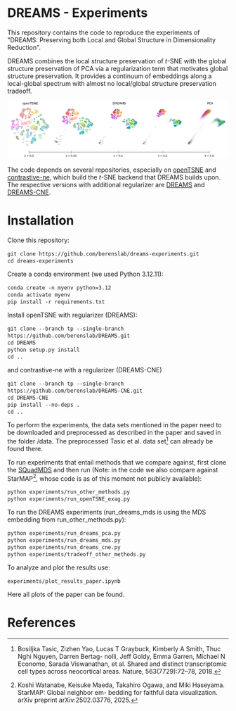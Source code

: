DREAMS - Experiments
========

This repository contains the code to reproduce the experiments of "DREAMS: Preserving both Local and Global Structure in Dimensionality Reduction".

DREAMS combines the local structure preservation of $t$-SNE with the global structure preservation of PCA via a regularization term that motivates global structure preservation. It provides a continuum of embeddings along a local-global spectrum with almost no local/global structure preservation tradeoff.

<img width="800" alt="Example DREAMS" src="figures/dreams_spectrum.png">

The code depends on several repositories, especially on [openTSNE](https://github.com/pavlin-policar/openTSNE) and [contrastive-ne](https://github.com/berenslab/contrastive-ne), which build the $t$-SNE backend that DREAMS builds upon. The respective versions with additional regularizer are [DREAMS](https://github.com/berenslab/DREAMS) and [DREAMS-CNE](https://github.com/berenslab/DREAMS-CNE).

# Installation

Clone this repository:
```
git clone https://github.com/berenslab/dreams-experiments.git
cd dreams-experiments
```
Create a conda environment (we used Python 3.12.11):
````
conda create -n myenv python=3.12
conda activate myenv
pip install -r requirements.txt
````
Install openTSNE with regularizer (DREAMS):
````
git clone --branch tp --single-branch https://github.com/berenslab/DREAMS.git
cd DREAMS
python setup.py install
cd ..
````
and contrastive-ne with a regularizer (DREAMS-CNE)
````
git clone --branch tp --single-branch https://github.com/berenslab/DREAMS-CNE.git
cd DREAMS-CNE
pip install --no-deps .
cd ..
````
To perform the experiments, the data sets mentioned in the paper need to be downloaded and preprocessed as described in the paper and saved in the folder /data. The preprocessed Tasic et al. data set[^tasic] can already be found there.

To run experiments that entail methods that we compare against, first clone the [SQuadMDS](https://github.com/PierreLambert3/SQuaD-MDS-and-FItSNE-hybrid) and then run (Note: in the code we also compare against StarMAP[^starmap], whose code is as of this moment not publicly available):
````
python experiments/run_other_methods.py
python experiments/run_openTSNE_exag.py
````
To run the DREAMS experiments (run_dreams_mds is using the MDS embedding from run_other_methods.py):
````
python experiments/run_dreams_pca.py
python experiments/run_dreams_mds.py
python experiments/run_dreams_cne.py
python experiments/tradeoff_other_methods.py
````
To analyze and plot the results use:
````
experiments/plot_results_paper.ipynb
````
Here all plots of the paper can be found.

# References
[^tasic]: Bosiljka Tasic, Zizhen Yao, Lucas T Graybuck, Kimberly A Smith, Thuc Nghi Nguyen, Darren Bertag-
nolli, Jeff Goldy, Emma Garren, Michael N Economo, Sarada Viswanathan, et al. Shared and distinct
transcriptomic cell types across neocortical areas. Nature, 563(7729):72–78, 2018.
[^starmap]: Koshi Watanabe, Keisuke Maeda, Takahiro Ogawa, and Miki Haseyama. StarMAP: Global neighbor em-
bedding for faithful data visualization. arXiv preprint arXiv:2502.03776, 2025.